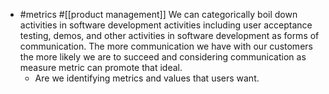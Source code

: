 - #metrics #[[product management]] We can categorically boil down activities in software development activities including user acceptance testing, demos, and other activities in software development as forms of communication. The more communication we have with our customers the more likely we are to succeed and considering communication as measure metric can promote that ideal.
	- Are we identifying metrics and values that users want.
